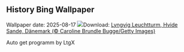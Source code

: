 ## History Bing Wallpaper
Wallpaper date: 2025-08-17
![](https://www.bing.com/th?id=OHR.LyngvigLighthouse_DE-DE8062219926_UHD.jpg&w=1000)Download: [Lyngvig Leuchtturm, Hvide Sande, Dänemark (© Caroline Brundle Bugge/Getty Images)](https://www.bing.com/th?id=OHR.LyngvigLighthouse_DE-DE8062219926_UHD.jpg)

Auto get programm by LtgX
